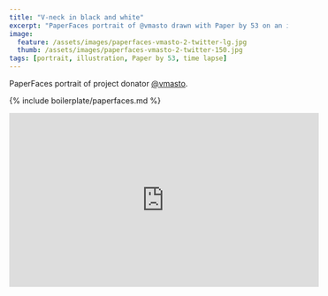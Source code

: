 ```yaml
---
title: "V-neck in black and white"
excerpt: "PaperFaces portrait of @vmasto drawn with Paper by 53 on an iPad."
image: 
  feature: /assets/images/paperfaces-vmasto-2-twitter-lg.jpg
  thumb: /assets/images/paperfaces-vmasto-2-twitter-150.jpg
tags: [portrait, illustration, Paper by 53, time lapse]
---
```


PaperFaces portrait of project donator [@vmasto](http://twitter.com/vmasto).

{% include boilerplate/paperfaces.md %}

<iframe width="560" height="315" src="https://www.youtube.com/embed/-Y9tUzWIcGs" frameborder="0"> </iframe>
